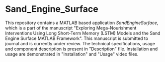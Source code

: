 # Sand_Engine_Surface
This repository contains a MATLAB based application _SandEngineSurface_, which is a part of the manuscript "Exploring Mega-Nourishment Interventions Using Long Short-Term Memory (LSTM) Models and the Sand Engine Surface MATLAB Framework". This manuscript is submitted to journal and is currently under review. The technical specifications, usage and component description is present in "Description" file. Installation and usage are demonstrated in "Installation" and "Usage" video files.
